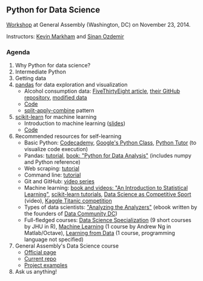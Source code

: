 ## Python for Data Science

[Workshop](https://generalassemb.ly/education/python-for-data-science--2/washington-dc/8603) at General Assembly (Washington, DC) on November 23, 2014.

Instructors: [Kevin Markham](http://www.dataschool.io/about/) and [Sinan Ozdemir](https://generalassemb.ly/instructors/sinan-ozdemir/2644)

### Agenda

1. Why Python for data science?
2. Intermediate Python
3. Getting data
4. [pandas](http://pandas.pydata.org/pandas-docs/stable/index.html) for data exploration and visualization
    * Alcohol consumption data: [FiveThirtyEight article](http://fivethirtyeight.com/datalab/dear-mona-followup-where-do-people-drink-the-most-beer-wine-and-spirits/), [their GitHub repository](https://github.com/fivethirtyeight/data), [modified data](drinks.csv)
    * [Code](pandas.py)
    * [split-apply-combine](http://i.imgur.com/yjNkiwL.png) pattern
5. [scikit-learn](http://scikit-learn.org/stable/) for machine learning
    * Introduction to machine learning ([slides](machine_learning.pdf))
    * [Code](sklearn.py)
6. Recommended resources for self-learning
    * Basic Python: [Codecademy](http://www.codecademy.com/en/tracks/python), [Google's Python Class](https://developers.google.com/edu/python/), [Python Tutor](http://pythontutor.com/) (to visualize code execution)
    * Pandas: [tutorial](http://www.gregreda.com/2013/10/26/intro-to-pandas-data-structures/), [book: "Python for Data Analysis"](http://shop.oreilly.com/product/0636920023784.do) (includes numpy and Python reference)
    * Web scraping: [tutorial](http://www.gregreda.com/2013/03/03/web-scraping-101-with-python/)
    * Command line: [tutorial](http://seankross.com/notes/cli/cli.html)
    * Git and GitHub: [video series](https://www.youtube.com/playlist?list=PL5-da3qGB5IBLMp7LtN8Nc3Efd4hJq0kD)
    * Machine learning: [book and videos: "An Introduction to Statistical Learning"](http://www.dataschool.io/15-hours-of-expert-machine-learning-videos/), [scikit-learn tutorials](http://scikit-learn.org/stable/tutorial/index.html), [Data Science as Competitive Sport](https://www.youtube.com/watch?v=8w4UY66GKcM) (video), [Kaggle Titanic competition](http://www.kaggle.com/c/titanic-gettingStarted)
    * Types of data scientists: ["Analyzing the Analyzers"](http://cdn.oreillystatic.com/oreilly/radarreport/0636920029014/Analyzing_the_Analyzers.pdf) (ebook written by the founders of [Data Community DC](http://datacommunitydc.org/blog/))
    * Full-fledged courses: [Data Science Specialization](https://www.coursera.org/specialization/jhudatascience/1) (9 short courses by JHU in R), [Machine Learning](https://www.coursera.org/course/ml) (1 course by Andrew Ng in Matlab/Octave), [Learning from Data](http://work.caltech.edu/telecourse.html) (1 course, programming language not specified)
7. General Assembly's Data Science course
    * [Official page](https://generalassemb.ly/education/data-science/washington-dc/)
    * [Current repo](https://github.com/justmarkham/DAT3)
    * [Project examples](https://github.com/justmarkham/DAT-project-examples)
8. Ask us anything!
